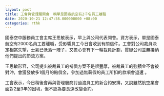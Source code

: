 ```yaml
---
layout: post
title: 工會與管理層開會　稱單是國泰航空有2千名員工離職
date: 2020-10-21 12:47:58.000000000 +08:00
categories: rthk
---
```


國泰空中服務員工會主席王思敏表示，早上與公司代表開會。資方表示，單是國泰航空有2000名員工要離職，受影響員工今日會收到有關信件。工會對公司裁員決定相當失望，士氣已低落一陣子，又擔心會有下一輪裁員計劃，質疑公司並無接納他們提出的節流方案。

王思敏形容，公司提出被裁員工的補償方案不是很豐厚，被裁員工的強積金不會被對沖，會獲發放多1個月的賠償金，參加過無薪假的員工所扣的款項會退還 。

工會表示，今日稍後會再與管理層商討過渡員工的新合約安排，又說雖然航空業會面對2至3年的困境，但不認為要長遠改變合約。
